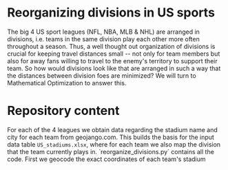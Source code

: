 # Reorganizing divisions in US sports
The big 4 US sport leagues (NFL, NBA, MLB & NHL) are arranged in divisions, i.e. teams in the same division play each other more often throughout a season. Thus, a well thought out organization of divisions is crucial for keeping travel distances small -- not only for team members but also for away fans willing to travel to the enemy's territory to support their team.
So how would divisions look like that are arranged in such a way that the distances between division foes are minimized? We will turn to Mathematical Optimization to answer this.

# Repository content
For each of the 4 leagues we obtain data regarding the stadium name and city for each team from geojango.com. This builds the basis for the input data table `US_stadiums.xlsx`, where for each team we also map the division that the team currently plays in. 
`reorganize_divisions.py´ contains all the code. 
First we geocode the exact coordinates of each team's stadium 
